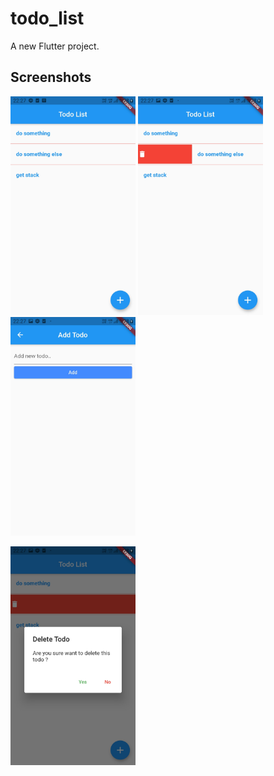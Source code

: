 # todo_list

A new Flutter project.

## Screenshots 

<!-- ![Screenshots](./screenshot/ss1.jpeg )-->
<p float='left'>
<img src="./screenshot/ss1.jpeg" alt="screenshot" width="200" height='350' margin-right='10px'/>

<img src="./screenshot/ss2.jpeg" alt="screenshot" width="200" height='350'/>

<img src="./screenshot/ss3.jpeg" alt="screenshot" width="200" height='350'/>

<img src="./screenshot/ss4.jpeg" alt="screenshot" width="200" height='350'/></p>